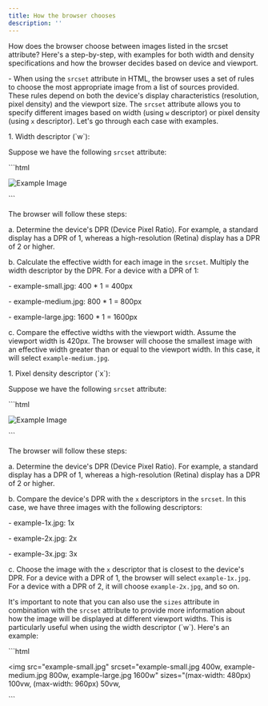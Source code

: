 ```yaml
---
title: How the browser chooses
description: ''
---
```


How does the browser choose between images listed in the srcset attribute? Here's a step-by-step, with examples for both width and density specifications and how the browser decides based on device and viewport.

\- When using the `srcset` attribute in HTML, the browser uses a set of rules to choose the most appropriate image from a list of sources provided. These rules depend on both the device's display characteristics (resolution, pixel density) and the viewport size. The `srcset` attribute allows you to specify different images based on width (using `w` descriptor) or pixel density (using `x` descriptor). Let's go through each case with examples.

1\. Width descriptor (\`w\`):

Suppose we have the following `srcset` attribute:

\`\`\`html

<img src="example-small.jpg" srcset="example-small.jpg 400w, example-medium.jpg 800w, example-large.jpg 1600w" alt="Example Image">

\`\`\`

The browser will follow these steps:

a. Determine the device's DPR (Device Pixel Ratio). For example, a standard display has a DPR of 1, whereas a high-resolution (Retina) display has a DPR of 2 or higher.

b. Calculate the effective width for each image in the `srcset`. Multiply the width descriptor by the DPR. For a device with a DPR of 1:

\- example-small.jpg: 400 \* 1 = 400px

\- example-medium.jpg: 800 \* 1 = 800px

\- example-large.jpg: 1600 \* 1 = 1600px

c. Compare the effective widths with the viewport width. Assume the viewport width is 420px. The browser will choose the smallest image with an effective width greater than or equal to the viewport width. In this case, it will select `example-medium.jpg`.

1\. Pixel density descriptor (\`x\`):

Suppose we have the following `srcset` attribute:

\`\`\`html

<img src="example-1x.jpg" srcset="example-1x.jpg 1x, example-2x.jpg 2x, example-3x.jpg 3x" alt="Example Image">

\`\`\`

The browser will follow these steps:

a. Determine the device's DPR (Device Pixel Ratio). For example, a standard display has a DPR of 1, whereas a high-resolution (Retina) display has a DPR of 2 or higher.

b. Compare the device's DPR with the `x` descriptors in the `srcset`. In this case, we have three images with the following descriptors:

\- example-1x.jpg: 1x

\- example-2x.jpg: 2x

\- example-3x.jpg: 3x

c. Choose the image with the `x` descriptor that is closest to the device's DPR. For a device with a DPR of 1, the browser will select `example-1x.jpg`. For a device with a DPR of 2, it will choose `example-2x.jpg`, and so on.

It's important to note that you can also use the `sizes` attribute in combination with the `srcset` attribute to provide more information about how the image will be displayed at different viewport widths. This is particularly useful when using the width descriptor (\`w\`). Here's an example:

\`\`\`html

<img src="example-small.jpg" srcset="example-small.jpg 400w, example-medium.jpg 800w, example-large.jpg 1600w" sizes="(max-width: 480px) 100vw, (max-width: 960px) 50vw,

\`\`\`
